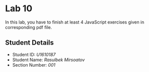 # Lab 10

In this lab, you have to finish at least 4 JavaScript exercises given in corresponding pdf file. 


## Student Details

- Student ID: *U1610187*
- Student Name: *Rasulbek Mirsoatov*
- Section Number: *001*